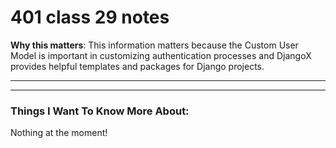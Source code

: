 # 401 class 29 notes

**Why this matters**: This information matters because the Custom User Model is important in customizing authentication processes and DjangoX provides helpful templates and packages for Django projects.

------------------------------------








------------------------------------
### Things I Want To Know More About:
Nothing at the moment!